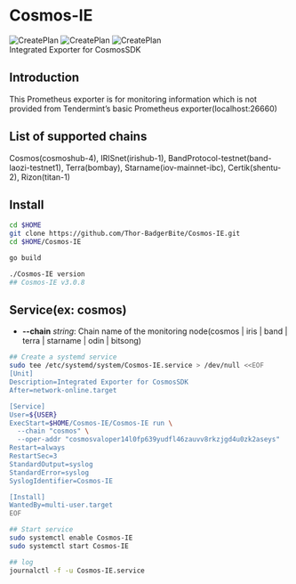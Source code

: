 # Cosmos-IE
![CreatePlan](https://img.shields.io/badge/release-v3.1.0-red)
![CreatePlan](https://img.shields.io/badge/go-1.15%2B-blue)
![CreatePlan](https://img.shields.io/badge/license-Apache--2.0-green)  
Integrated Exporter for CosmosSDK

## Introduction
This Prometheus exporter is for monitoring information which is not provided from Tendermint’s basic Prometheus exporter(localhost:26660)

## List of supported chains
Cosmos(cosmoshub-4), IRISnet(irishub-1), BandProtocol-testnet(band-laozi-testnet1), Terra(bombay), Starname(iov-mainnet-ibc), Certik(shentu-2), Rizon(titan-1)

## Install
```bash
cd $HOME
git clone https://github.com/Thor-BadgerBite/Cosmos-IE.git
cd $HOME/Cosmos-IE

go build

./Cosmos-IE version
## Cosmos-IE v3.0.8
```

## Service(ex: cosmos)
- **--chain** _string_: Chain name of the monitoring node(cosmos | iris | band | terra | starname | odin | bitsong)
```bash
## Create a systemd service
sudo tee /etc/systemd/system/Cosmos-IE.service > /dev/null <<EOF
[Unit]
Description=Integrated Exporter for CosmosSDK
After=network-online.target

[Service]
User=${USER}
ExecStart=$HOME/Cosmos-IE/Cosmos-IE run \
  --chain "cosmos" \
  --oper-addr "cosmosvaloper14l0fp639yudfl46zauvv8rkzjgd4u0zk2aseys"
Restart=always
RestartSec=3
StandardOutput=syslog
StandardError=syslog
SyslogIdentifier=Cosmos-IE

[Install]
WantedBy=multi-user.target
EOF

## Start service
sudo systemctl enable Cosmos-IE
sudo systemctl start Cosmos-IE

## log
journalctl -f -u Cosmos-IE.service
```
